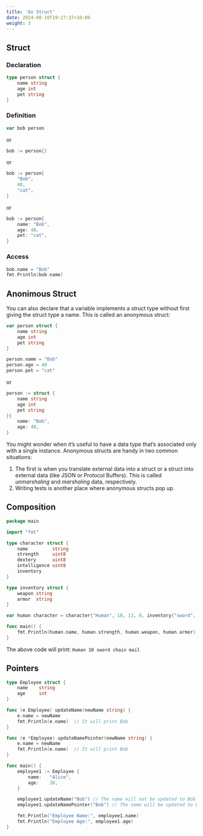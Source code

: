 ```yaml
---
title: 'Go Struct'
date: 2024-08-10T19:27:37+10:00
weight: 3
---
```


## Struct

### Declaration

```go
type person struct {
    name string
    age int
    pet string
}
```

### Definition

```go
var bob person
```

or

```go
bob := person{}
```
or

```go
bob := person{
    "Bob",
    40,
    "cat",
}
```
or

```go
bob := person{
    name: "Bob",
    age: 40,
    pet: "cat",
}
```

### Access

```go
bob.name = "Bob"
fmt.Println(bob.name)
```

## Anonimous Struct

You can also declare that a variable implements a struct type without first giving the struct type a name. This is called an anonymous struct:

```go
var person struct {
    name string
    age int
    pet string
}
```

```go
person.name = "Bob"
person.age = 40
person.pet = "cat"
```
or

```go
person := struct {
    name string
    age int
    pet string
}{
    name: "Bob",
    age: 40,
}
```

You might wonder when it’s useful to have a data type that’s associated only with a single instance. Anonymous structs are handy in two common situations:

1. The first is when you translate external data into a struct or a struct into external data (like JSON or Protocol Buffers). This is called *unmarshaling* and *marshaling* data, respectively.
2. Writing tests is another place where anonymous structs pop up.

## Composition

```go
package main

import "fmt"

type character struct {
	name         string
	strength     uint8
	dextery      uint8
	intelligence uint8
	inventory
}

type inventory struct {
	weapon string
	armor  string
}

var human character = character{"Human", 10, 13, 8, inventory{"sword", "chain mail"}}

func main() {
	fmt.Println(human.name, human.strength, human.weapon, human.armor)
}
```

The above code will print: `Human 10 sword chain mail`


## Pointers

```go
type Employee struct {
    name    string
    age     int
}

func (e Employee) updateName(newName string) {
    e.name = newName
    fmt.Println(e.name)  // It will print Bob
}

func (e *Employee) updateNamePointer(newName string) {
    e.name = newName
    fmt.Println(e.name)  // It will print Bob
}

func main() {
    employee1 := Employee {
        name:   "Alice",
        age:    38,
    }

    employee1.updateName("Bob") // The name will not be updated to Bob. It will remain Alice
    employee1.updateNamePointer("Bob") // The name will be updated to Bob.

    fmt.Println("Employee Name:", employee1.name)
    fmt.Println("Employee Age:", employee1.age)
}
```
